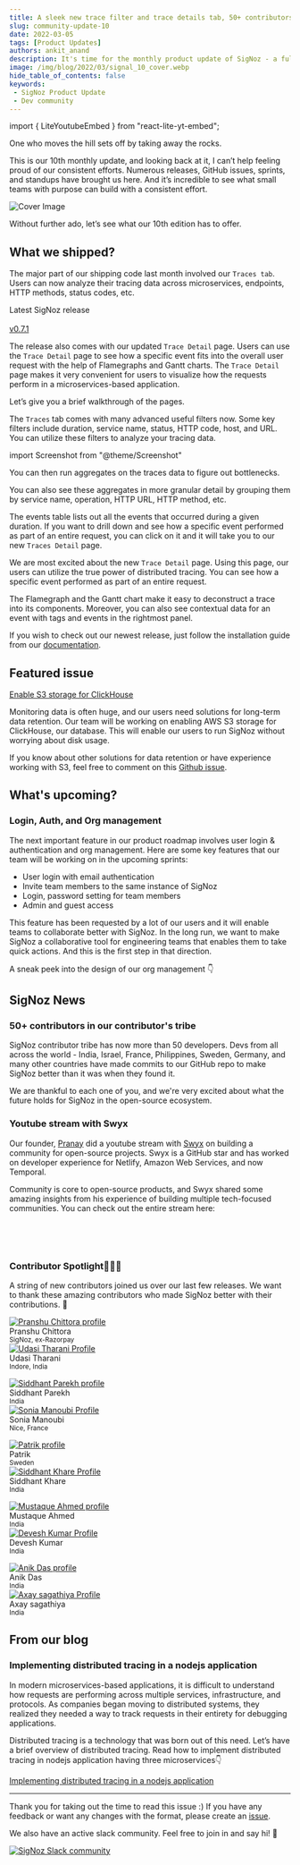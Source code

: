 ```yaml
---
title: A sleek new trace filter and trace details tab, 50+ contributors in our tribe - SigNal 10
slug: community-update-10
date: 2022-03-05
tags: [Product Updates]
authors: ankit_anand
description: It's time for the monthly product update of SigNoz - a full-stack open-source APM tool. Find out what we've been upto at SigNoz during February, 2022.
image: /img/blog/2022/03/signal_10_cover.webp
hide_table_of_contents: false
keywords:
 - SigNoz Product Update
 - Dev community
---
```


import { LiteYoutubeEmbed } from "react-lite-yt-embed";


<head>
  <link rel="canonical" href="https://signoz.io/blog/community-update-10/"/>
</head>

One who moves the hill sets off by taking away the rocks.

This is our 10th monthly update, and looking back at it, I can’t help feeling proud of our consistent efforts. Numerous releases, GitHub issues, sprints, and standups have brought us here. And it’s incredible to see what small teams with purpose can build with a consistent effort.

<!--truncate-->

![Cover Image](/img/blog/2022/03/signal_10_cover.webp)

Without further ado, let’s see what our 10th edition has to offer.

## What we shipped?

The major part of our shipping code last month involved our `Traces tab`. Users can now analyze their tracing data across microservices, endpoints, HTTP methods, status codes, etc.

Latest SigNoz release<br></br>
[v0.7.1](https://github.com/SigNoz/signoz/releases/tag/v0.7.1)

The release also comes with our updated `Trace Detail` page. Users can use the `Trace Detail` page to see how a specific event fits into the overall user request with the help of Flamegraphs and Gantt charts. The `Trace Detail` page makes it very convenient for users to visualize how the requests perform in a microservices-based application.

Let’s give you a brief walkthrough of the pages.

The `Traces` tab comes with many advanced useful filters now. Some key filters include duration, service name, status, HTTP code, host, and URL. You can utilize these filters to analyze your tracing data.

import Screenshot from "@theme/Screenshot"

<Screenshot
   alt="The new Traces tab in our latest release"
   height={500}
   src="/img/blog/2022/03/trace_filter_page.webp"
   title="The new Traces tab in our latest release"
   width={700}
/>

You can then run aggregates on the traces data to figure out bottlenecks.

<Screenshot
   alt="Running aggregates like sum, avg, percentiles on your tracing data"
   height={500}
   src="/img/blog/2022/03/run_aggregates.webp"
   title="Run aggregates like sum, avg, 50th and 90th percentiles on your tracing data"
   width={700}
/>

You can also see these aggregates in more granular detail by grouping them by service name, operation, HTTP URL, HTTP method, etc.

<Screenshot
   alt="Group aggregates by service name, operation, HTTP URL, HTTP method etc."
   height={500}
   src="/img/blog/2022/03/group_by_chart_filters.webp"
   title="Group aggregates by service name, operation, HTTP URL, HTTP method etc."
   width={700}
/>

The events table lists out all the events that occurred during a given duration. If you want to drill down and see how a specific event performed as part of an entire request, you can click on it and it will take you to our new `Traces Detail` page.

<Screenshot
   alt="List of events that occurred during a given duration"
   height={500}
   src="/img/blog/2022/03/list_of_events.webp"
   title="List of events that occurred during a given duration"
   width={700}
/>

We are most excited about the new `Trace Detail` page. Using this page, our users can utilize the true power of distributed tracing. You can see how a specific event performed as part of an entire request.

The Flamegraph and the Gantt chart make it easy to deconstruct a trace into its components. Moreover, you can also see contextual data for an event with tags and events in the rightmost panel.

<Screenshot
   alt="The new Trace Detail page with a much improved Flamegraph and Gantt Chart"
   height={500}
   src="/img/blog/2022/03/trace_detail.webp"
   title="The new Trace Detail page with a much improved Flamegraph and Gantt Chart"
   width={700}
/>

If you wish to check out our newest release, just follow the installation guide from our [documentation](https://signoz.io/docs/install/).

## Featured issue

[Enable S3 storage for ClickHouse](https://github.com/SigNoz/signoz/issues/812)

Monitoring data is often huge, and our users need solutions for long-term data retention. Our team will be working on enabling AWS S3 storage for ClickHouse, our database. This will enable our users to run SigNoz without worrying about disk usage.

If you know about other solutions for data retention or have experience working with S3, feel free to comment on this [Github issue](https://github.com/SigNoz/signoz/issues/812).

## What's upcoming?

### Login, Auth, and Org management

The next important feature in our product roadmap involves user login & authentication and org management. Here are some key features that our team will be working on in the upcoming sprints:

- User login with email authentication
- Invite team members to the same instance of SigNoz
- Login, password setting for team members
- Admin and guest access

This feature has been requested by a lot of our users and it will enable teams to collaborate better with SigNoz. In the long run, we want to make SigNoz a collaborative tool for engineering teams that enables them to take quick actions. And this is the first step in that direction.

A sneak peek into the design of our org management 👇

<Screenshot
   alt="Design of upcoming org settings on SigNoz dashboard"
   height={500}
   src="/img/blog/2022/03/upcoming_login_feature.webp"
   title="Design of upcoming org settings on SigNoz dashboard"
   width={700}
/>

## SigNoz News

### 50+ contributors in our contributor's tribe

SigNoz contributor tribe has now more than 50 developers. Devs from all across the world - India, Israel, France, Philippines, Sweden, Germany, and many other countries have made commits to our GitHub repo to make SigNoz better than it was when they found it.

<Screenshot
   alt="50+ contributors for SigNoz"
   height={500}
   src="/img/blog/2022/03/50_contributors.webp"
   width={700}
/>

We are thankful to each one of you, and we're very excited about what the future holds for SigNoz in the open-source ecosystem.

### Youtube stream with Swyx

Our founder, [Pranay](https://twitter.com/pranay01) did a youtube stream with [Swyx](https://twitter.com/swyx) on building a community for open-source projects. Swyx is a GitHub star and has worked on developer experience for Netlify, Amazon Web Services, and now Temporal.

Community is core to open-source products, and Swyx shared some amazing insights from his experience of building multiple tech-focused communities. You can check out the entire stream here:

<p>&nbsp;</p>

<LiteYoutubeEmbed id="fPLt2ITpuDc" mute={false} />

<p>&nbsp;</p>

### Contributor Spotlight👩🏻‍💻

A string of new contributors joined us over our last few releases. We want to thank these amazing contributors who made SigNoz better with their contributions. 🤗

<div class="row">
    <div class="col col--6">
      <div class="avatar">
      <a
         class="avatar__photo-link avatar__photo avatar__photo--lg"
         href="https://github.com/pranshuchittora"
      >
         <img
            alt="Pranshu Chittora profile"
            src="https://avatars.githubusercontent.com/u/32242596?v=4"
         />
      </a>
      <div class="avatar__intro">
         <div class="avatar__name">Pranshu Chittora</div>
         <small class="avatar__subtitle">
            SigNoz, ex-Razorpay
         </small>
      </div>
      </div>
   </div>
    <div class="col col--6">
      <div class="avatar">
      <a
         class="avatar__photo-link avatar__photo avatar__photo--lg"
         href="https://github.com/udasitharani"
      >
         <img
            alt="Udasi Tharani Profile"
            src="https://avatars.githubusercontent.com/u/56196911?v=4"
         />
      </a>
      <div class="avatar__intro">
         <div class="avatar__name">Udasi Tharani</div>
         <small class="avatar__subtitle">
            Indore, India
         </small>
      </div>
      </div>
   </div>
</div>

<p></p>


<div class="row">
    <div class="col col--6">
      <div class="avatar">
      <a
         class="avatar__photo-link avatar__photo avatar__photo--lg"
         href="https://github.com/siddhantparekh"
      >
         <img
            alt="Siddhant Parekh profile"
            src="https://avatars.githubusercontent.com/u/24934757?v=4"
         />
      </a>
      <div class="avatar__intro">
         <div class="avatar__name">Siddhant Parekh</div>
         <small class="avatar__subtitle">
         India
         </small>
      </div>
      </div>
   </div>
    <div class="col col--6">
      <div class="avatar">
      <a
         class="avatar__photo-link avatar__photo avatar__photo--lg"
         href="https://github.com/SoniaisMad"
      >
         <img
            alt="Sonia Manoubi Profile"
            src="https://avatars.githubusercontent.com/u/25304945?v=4"
         />
      </a>
      <div class="avatar__intro">
         <div class="avatar__name">Sonia Manoubi</div>
         <small class="avatar__subtitle">
            Nice, France
         </small>
      </div>
      </div>
   </div>
</div>

<p></p>

<div class="row">
    <div class="col col--6">
      <div class="avatar">
      <a
         class="avatar__photo-link avatar__photo avatar__photo--lg"
         href="https://github.com/Tazer"
      >
         <img
            alt="Patrik profile"
            src="https://avatars.githubusercontent.com/u/132698?v=4"
         />
      </a>
      <div class="avatar__intro">
         <div class="avatar__name">Patrik</div>
         <small class="avatar__subtitle">
         Sweden
         </small>
      </div>
      </div>
   </div>
    <div class="col col--6">
      <div class="avatar">
      <a
         class="avatar__photo-link avatar__photo avatar__photo--lg"
         href="https://github.com/Siddhant-K-code"
      >
         <img
            alt="Siddhant Khare Profile"
            src="https://avatars.githubusercontent.com/u/55068936?v=4"
         />
      </a>
      <div class="avatar__intro">
         <div class="avatar__name">Siddhant Khare</div>
         <small class="avatar__subtitle">
            India
         </small>
      </div>
      </div>
   </div>
</div>


<p></p>

<div class="row">
    <div class="col col--6">
      <div class="avatar">
      <a
         class="avatar__photo-link avatar__photo avatar__photo--lg"
         href="https://github.com/amustaque97"
      >
         <img
            alt="Mustaque Ahmed profile"
            src="https://avatars.githubusercontent.com/u/21127788?v=4"
         />
      </a>
      <div class="avatar__intro">
         <div class="avatar__name">Mustaque Ahmed</div>
         <small class="avatar__subtitle">
         India
         </small>
      </div>
      </div>
   </div>
    <div class="col col--6">
      <div class="avatar">
      <a
         class="avatar__photo-link avatar__photo avatar__photo--lg"
         href="https://github.com/Devesh21700Kumar"
      >
         <img
            alt="Devesh Kumar Profile"
            src="https://avatars.githubusercontent.com/u/59202075?v=4"
         />
      </a>
      <div class="avatar__intro">
         <div class="avatar__name">Devesh Kumar</div>
         <small class="avatar__subtitle">
            India
         </small>
      </div>
      </div>
   </div>
</div>


<p></p>

<div class="row">
    <div class="col col--6">
      <div class="avatar">
      <a
         class="avatar__photo-link avatar__photo avatar__photo--lg"
         href="https://github.com/sadn1ck"
      >
         <img
            alt="Anik Das profile"
            src="https://avatars.githubusercontent.com/u/16396161?v=4"
         />
      </a>
      <div class="avatar__intro">
         <div class="avatar__name">Anik Das</div>
         <small class="avatar__subtitle">
         India
         </small>
      </div>
      </div>
   </div>
    <div class="col col--6">
      <div class="avatar">
      <a
         class="avatar__photo-link avatar__photo avatar__photo--lg"
         href="https://github.com/axaysagathiya"
      >
         <img
            alt="Axay sagathiya Profile"
            src="https://avatars.githubusercontent.com/u/40173579?v=4"
         />
      </a>
      <div class="avatar__intro">
         <div class="avatar__name">Axay sagathiya</div>
         <small class="avatar__subtitle">
            India
         </small>
      </div>
      </div>
   </div>
</div>

<p></p>

<!-- PRs by new contributors in the last month:

[feat: new trace detail page styling changes](https://github.com/SigNoz/signoz/pull/767) by [Pranshu Chittora](https://github.com/pranshuchittora)

[Removing Feedback FAB](https://github.com/SigNoz/signoz/pull/753) by [Udasi Tharani](https://github.com/udasitharani)

[Fix: update documentation for query-service](https://github.com/SigNoz/signoz/pull/762) by [Axay Sagathiya](https://github.com/axaysagathiya)

[fix(FE) Removed refresh time filter from trace-detail page](https://github.com/SigNoz/signoz/pull/581) by [Siddhant Parekh](https://github.com/siddhantparekh)

[fix: Dashboard page does not call API on clicking on apply button](https://github.com/SigNoz/signoz/pull/677) by [Sonia Manoubi](https://github.com/SoniaisMad)

[fix: added support for custom alertmanager URL](https://github.com/SigNoz/signoz/pull/699) by [Patrik](https://github.com/Tazer) 

[Gitpodify Signoz](https://github.com/SigNoz/signoz/pull/634) by [Siddhant Khare](https://github.com/Siddhant-K-code)

[fix: remove table `default.signoz_spans` from the codebase](https://github.com/SigNoz/signoz/pull/656) by [Mustaque Ahmed](https://github.com/amustaque97)

[Fixed svg color mismatch in light mode and dark mode](https://github.com/SigNoz/signoz/pull/504) by ****[Devesh Kumar](https://github.com/Devesh21700Kumar)

[closes #569: critical css using critters](https://github.com/SigNoz/signoz/pull/570) by [Anik Das](https://github.com/sadn1ck) -->

## From our blog

### Implementing distributed tracing in a nodejs application

In modern microservices-based applications, it is difficult to understand how requests are performing across multiple services, infrastructure, and protocols. As companies began moving to distributed systems, they realized they needed a way to track requests in their entirety for debugging applications.

Distributed tracing is a technology that was born out of this need. Let’s have a brief overview of distributed tracing. Read how to implement distributed tracing in nodejs application having three microservices👇

[Implementing distributed tracing in a nodejs application](https://signoz.io/blog/distributed-tracing-nodejs/)

---

Thank you for taking out the time to read this issue :) If you have any feedback or want any changes with the format, please create an [issue](https://github.com/SigNoz/signoz/issues).

We also have an active slack community. Feel free to join in and say hi! 👋

[![SigNoz Slack community](/img/blog/common/join_slack_cta.png)](https://signoz.io/slack)

